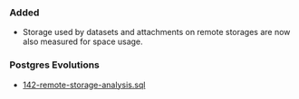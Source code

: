 ### Added
- Storage used by datasets and attachments on remote storages are now also measured for space usage.

### Postgres Evolutions
- [142-remote-storage-analysis.sql](conf/evolutions/140-remote-storage-analysis.sql)
